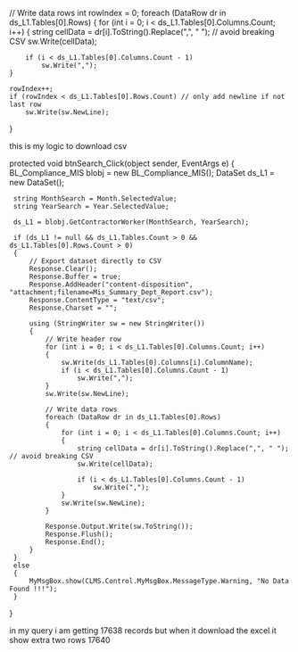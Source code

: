// Write data rows
int rowIndex = 0;
foreach (DataRow dr in ds_L1.Tables[0].Rows)
{
    for (int i = 0; i < ds_L1.Tables[0].Columns.Count; i++)
    {
        string cellData = dr[i].ToString().Replace(",", " "); // avoid breaking CSV
        sw.Write(cellData);

        if (i < ds_L1.Tables[0].Columns.Count - 1)
            sw.Write(",");
    }

    rowIndex++;
    if (rowIndex < ds_L1.Tables[0].Rows.Count) // only add newline if not last row
        sw.Write(sw.NewLine);
}



this is my logic to download csv

 protected void btnSearch_Click(object sender, EventArgs e)
 {
     BL_Compliance_MIS blobj = new BL_Compliance_MIS();
     DataSet ds_L1 = new DataSet();

     string MonthSearch = Month.SelectedValue;
     string YearSearch = Year.SelectedValue;

     ds_L1 = blobj.GetContractorWorker(MonthSearch, YearSearch);

     if (ds_L1 != null && ds_L1.Tables.Count > 0 && ds_L1.Tables[0].Rows.Count > 0)
     {
         // Export dataset directly to CSV
         Response.Clear();
         Response.Buffer = true;
         Response.AddHeader("content-disposition", "attachment;filename=Mis_Summary_Dept_Report.csv");
         Response.ContentType = "text/csv";
         Response.Charset = "";

         using (StringWriter sw = new StringWriter())
         {
             // Write header row
             for (int i = 0; i < ds_L1.Tables[0].Columns.Count; i++)
             {
                 sw.Write(ds_L1.Tables[0].Columns[i].ColumnName);
                 if (i < ds_L1.Tables[0].Columns.Count - 1)
                     sw.Write(",");
             }
             sw.Write(sw.NewLine);

             // Write data rows
             foreach (DataRow dr in ds_L1.Tables[0].Rows)
             {
                 for (int i = 0; i < ds_L1.Tables[0].Columns.Count; i++)
                 {
                     string cellData = dr[i].ToString().Replace(",", " "); // avoid breaking CSV
                     sw.Write(cellData);

                     if (i < ds_L1.Tables[0].Columns.Count - 1)
                         sw.Write(",");
                 }
                 sw.Write(sw.NewLine);
             }

             Response.Output.Write(sw.ToString());
             Response.Flush();
             Response.End();
         }
     }
     else
     {
         MyMsgBox.show(CLMS.Control.MyMsgBox.MessageType.Warning, "No Data Found !!!");
     }
 }

in my query i am getting 17638 records but when it download the excel it show extra two rows 17640
